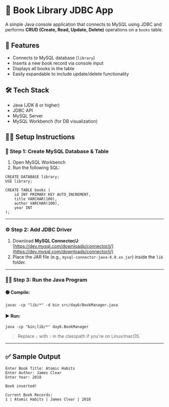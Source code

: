 # 📘 Book Library JDBC App
A simple Java console application that connects to MySQL using JDBC and performs **CRUD (Create, Read, Update, Delete)** operations on a `books` table.

## 🚀 Features
- Connects to MySQL database (`library`)
- Inserts a new book record via console input
- Displays all books in the table
- Easily expandable to include update/delete functionality

## 🛠️ Tech Stack
- Java (JDK 8 or higher)
- JDBC API
- MySQL Server
- MySQL Workbench (for DB visualization)

## 🧑‍💻 Setup Instructions

### 📌 Step 1: Create MySQL Database & Table

1. Open MySQL Workbench
2. Run the following SQL:

```
CREATE DATABASE library;
USE library;

CREATE TABLE books (
    id INT PRIMARY KEY AUTO_INCREMENT,
    title VARCHAR(100),
    author VARCHAR(100),
    year INT
);
````

---

### ⚙️ Step 2: Add JDBC Driver

1. Download **MySQL Connector/J**: [https://dev.mysql.com/downloads/connector/j/](https://dev.mysql.com/downloads/connector/j/)
2. Place the JAR file (e.g., `mysql-connector-java-8.0.xx.jar`) inside the `lib` folder.

---

### 👨‍💻 Step 3: Run the Java Program
#### 🟢 Compile:
```
javac -cp "lib/*" -d bin src/day6/BookManager.java
```
#### ▶️ Run:
```
java -cp "bin;lib/*" day6.BookManager
```
> Replace `;` with `:` in the classpath if you're on Linux/macOS.
---

## ✅ Sample Output
```
Enter Book Title: Atomic Habits
Enter Author: James Clear
Enter Year: 2018

Book inserted!

Current Book Records:
1 | Atomic Habits | James Clear | 2018
```


